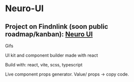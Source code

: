 # Neuro-UI

## Project on Findnlink (soon public roadmap/kanban): [Neuro UI](https://www.findnlink.com/de/project/Neuro_UI)

Gifs

UI kit and component builder made with react

Build with: react, vite, scss, typescript

Live component props generator.
Value/ props -> copy code.
